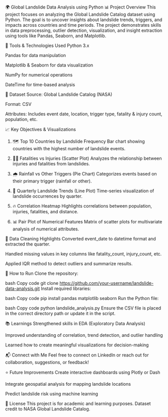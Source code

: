 🌍 Global Landslide Data Analysis using Python
📊 Project Overview
This project focuses on analyzing the Global Landslide Catalog dataset using Python. The goal is to uncover insights about landslide trends, triggers, and impacts across countries and time periods. The project demonstrates skills in data preprocessing, outlier detection, visualization, and insight extraction using tools like Pandas, Seaborn, and Matplotlib.

🔧 Tools & Technologies Used
Python 3.x

Pandas for data manipulation

Matplotlib & Seaborn for data visualization

NumPy for numerical operations

DateTime for time-based analysis

📂 Dataset
Source: Global Landslide Catalog (NASA)

Format: CSV

Attributes: Includes event date, location, trigger type, fatality & injury count, population, etc.

📈 Key Objectives & Visualizations
1. 🗺️ Top 10 Countries by Landslide Frequency
Bar chart showing countries with the highest number of landslide events.

2. 🧍‍♂️ Fatalities vs Injuries (Scatter Plot)
Analyzes the relationship between injuries and fatalities from landslides.

3. 🌧️ Rainfall vs Other Triggers (Pie Chart)
Categorizes events based on their primary trigger (rainfall or other).

4. 📅 Quarterly Landslide Trends (Line Plot)
Time-series visualization of landslide occurrences by quarter.

5. 🔥 Correlation Heatmap
Highlights correlations between population, injuries, fatalities, and distance.

6. 📊 Pair Plot of Numerical Features
Matrix of scatter plots for multivariate analysis of numerical attributes.

🧹 Data Cleaning Highlights
Converted event_date to datetime format and extracted the quarter.

Handled missing values in key columns like fatality_count, injury_count, etc.

Applied IQR method to detect outliers and summarize results.

📌 How to Run
Clone the repository:

bash
Copy code
git clone https://github.com/your-username/landslide-data-analysis.git
Install required libraries:

bash
Copy code
pip install pandas matplotlib seaborn
Run the Python file:

bash
Copy code
python landslide_analysis.py
Ensure the CSV file is placed in the correct directory path or update it in the script.

📚 Learnings
Strengthened skills in EDA (Exploratory Data Analysis)

Improved understanding of correlation, trend detection, and outlier handling

Learned how to create meaningful visualizations for decision-making

📬 Connect with Me
Feel free to connect on LinkedIn or reach out for collaboration, suggestions, or feedback!

⭐ Future Improvements
Create interactive dashboards using Plotly or Dash

Integrate geospatial analysis for mapping landslide locations

Predict landslide risk using machine learning

📌 License
This project is for academic and learning purposes. Dataset credit to NASA Global Landslide Catalog.

